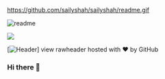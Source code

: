 https://github.com/sailyshah/sailyshah/readme.gif

![readme](https://github.com/sailyshah/sailyshah/readme.gif)

![](readme.gif)

[![Header](https://raw.githubusercontent.com/sailyshah/<OWNER>/<OWNER>sailyshah/readme.gif "Header")]
view rawheader hosted with ❤ by GitHub
### Hi there 👋

<!--
**sailyshah/sailyshah** is a ✨ _special_ ✨ repository because its `README.md` (this file) appears on your GitHub profile.

Here are some ideas to get you started:

- 🔭 I’m currently working on ...
- 🌱 I’m currently learning ...
- 👯 I’m looking to collaborate on ...
- 🤔 I’m looking for help with ...
- 💬 Ask me about ...
- 📫 How to reach me: ...
- 😄 Pronouns: ...
- ⚡ Fun fact: ...
-->
